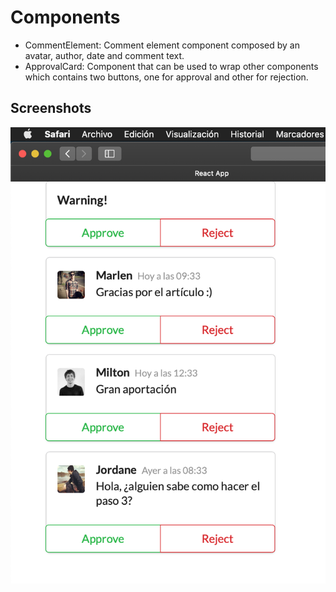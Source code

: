 # Components

- CommentElement: Comment element component composed by an avatar, author, date and comment text.
- ApprovalCard: Component that can be used to wrap other components which contains two buttons, one for approval and other for rejection.

## Screenshots

 ![Screenshot](./res/screenshot.png?raw=true)
